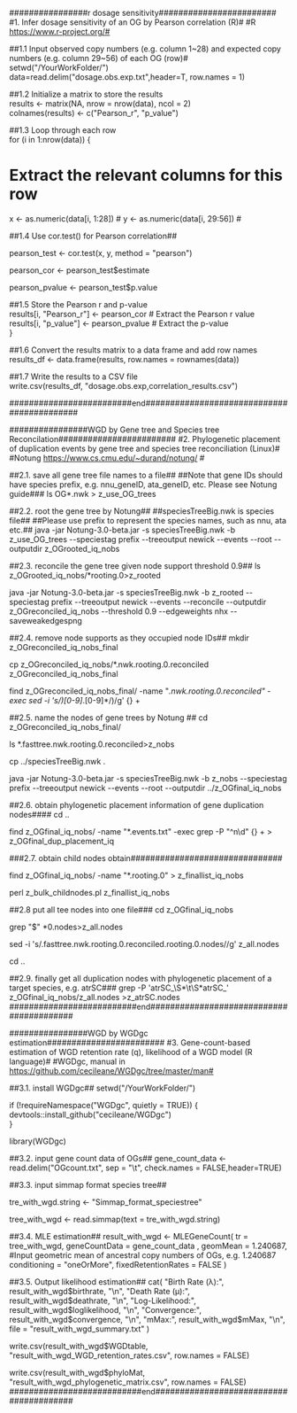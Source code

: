 
################r dosage sensitivity########################
#1. Infer dosage sensitivity of an OG by Pearson correlation (R)#
#R https://www.r-project.org/#

##1.1 Input observed copy numbers (e.g. column 1~28) and expected copy numbers (e.g. column 29~56) of each OG (row)#
setwd("/YourWorkFolder/")
data=read.delim("dosage.obs.exp.txt",header=T, row.names = 1)
  
##1.2 Initialize a matrix to store the results  
results <- matrix(NA, nrow = nrow(data), ncol = 2)  
colnames(results) <- c("Pearson_r", "p_value")  
  
##1.3 Loop through each row  
for (i in 1:nrow(data)) {  
  # Extract the relevant columns for this row  
  x <- as.numeric(data[i, 1:28]) # 
  y <- as.numeric(data[i, 29:56]) # 
     
##1.4 Use cor.test() for Pearson correlation##

pearson_test <- cor.test(x, y, method = "pearson")  

pearson_cor <- pearson_test$estimate  

pearson_pvalue <- pearson_test$p.value  
    
##1.5 Store the Pearson r and p-value  
  results[i, "Pearson_r"] <- pearson_cor # Extract the Pearson r value  
  results[i, "p_value"] <- pearson_pvalue # Extract the p-value  
}  
  
##1.6 Convert the results matrix to a data frame and add row names  
results_df <- data.frame(results, row.names = rownames(data))  

##1.7 Write the results to a CSV file  
write.csv(results_df, "dosage.obs.exp,correlation_results.csv")

#########################end###########################################




################WGD by Gene tree and Species tree Reconcilation########################
#2. Phylogenetic placement of duplication events by gene tree and species tree reconciliation (Linux)#
#Notung https://www.cs.cmu.edu/~durand/notung/ #

##2.1. save all gene tree file names to a file##
##Note that gene IDs should have species prefix, e.g. nnu_geneID, ata_geneID, etc. Please see Notung guide###
ls OG*.nwk > z_use_OG_trees

##2.2. root the gene tree by Notung##
##speciesTreeBig.nwk is species file##
##Please use prefix to represent the species names, such as nnu, ata etc.##
java -jar Notung-3.0-beta.jar  -s speciesTreeBig.nwk -b z_use_OG_trees --speciestag prefix  --treeoutput newick --events  --root --outputdir z_OGrooted_iq_nobs

##2.3. reconcile the gene tree given node support threshold 0.9##
ls z_OGrooted_iq_nobs/*rooting.0>z_rooted

java -jar Notung-3.0-beta.jar  -s speciesTreeBig.nwk -b z_rooted --speciestag prefix  --treeoutput newick --events  --reconcile --outputdir z_OGreconciled_iq_nobs --threshold 0.9 --edgeweights nhx --saveweakedgespng

##2.4. remove node supports as they occupied node IDs##
mkdir  z_OGreconciled_iq_nobs_final

cp  z_OGreconciled_iq_nobs/*.nwk.rooting.0.reconciled  z_OGreconciled_iq_nobs_final

find z_OGreconciled_iq_nobs_final/ -name "*.nwk.rooting.0.reconciled" -exec sed -i 's/)[0-9]*\.[0-9]*/)/g' {} +

##2.5. name the nodes of gene trees by Notung ##
cd z_OGreconciled_iq_nobs_final/

ls *.fasttree.nwk.rooting.0.reconciled>z_nobs

cp ../speciesTreeBig.nwk .

java -jar Notung-3.0-beta.jar -s speciesTreeBig.nwk  -b z_nobs --speciestag prefix  --treeoutput newick --events --root --outputdir ../z_OGfinal_iq_nobs

##2.6. obtain phylogenetic placement information of gene duplication nodes####
cd ..

find z_OGfinal_iq_nobs/ -name "*.events.txt" -exec grep -P "^n\d" {} + > z_OGfinal_dup_placement_iq


###2.7. obtain child nodes obtain###############################

find z_OGfinal_iq_nobs/ -name "*.rooting.0"  > z_finallist_iq_nobs

perl z_bulk_childnodes.pl z_finallist_iq_nobs

##2.8 put all tee nodes into one file###
cd z_OGfinal_iq_nobs

grep "$" *0.nodes>z_all.nodes

sed -i 's/\.fasttree\.nwk\.rooting\.0\.reconciled\.rooting\.0\.nodes//g' z_all.nodes

cd ..

##2.9. finally get all duplication nodes with phylogenetic placement of a target species, e.g. atrSC###
grep -P 'atrSC_\S*\t\S*atrSC_' z_OGfinal_iq_nobs/z_all.nodes >z_atrSC.nodes
##########################end#########################################




################WGD by WGDgc estimation########################
#3. Gene-count-based estimation of WGD retention rate (q), likelihood of a WGD model (R language)#
#WGDgc, manual in https://github.com/cecileane/WGDgc/tree/master/man#
 
##3.1. install WGDgc##
setwd("/YourWorkFolder/")

if (!requireNamespace("WGDgc", quietly = TRUE)) {
  devtools::install_github("cecileane/WGDgc")  
}

library(WGDgc)

##3.2. input gene count data of OGs##
gene_count_data <- read.delim("OGcount.txt", sep = "\t", check.names = FALSE,header=TRUE)

##3.3. input simmap format species tree##

tre_with_wgd.string <- "Simmap_format_speciestree"

tree_with_wgd <- read.simmap(text = tre_with_wgd.string)  


##3.4. MLE estimation##
result_with_wgd <- MLEGeneCount(
  tr = tree_with_wgd,
  geneCountData = gene_count_data ,
  geomMean = 1.240687, #Input geometric mean of ancestral copy numbers of OGs, e.g. 1.240687
  conditioning = "oneOrMore",
  fixedRetentionRates = FALSE 
)



##3.5. Output likelihood estimation##
cat(
  "Birth Rate (λ):", result_with_wgd$birthrate, "\n",
  "Death Rate (μ):", result_with_wgd$deathrate, "\n",
  "Log-Likelihood:", result_with_wgd$loglikelihood, "\n",
  "Convergence:", result_with_wgd$convergence, "\n",
  "mMax:", result_with_wgd$mMax, "\n",
  file = "result_with_wgd_summary.txt"
)

write.csv(result_with_wgd$WGDtable, "result_with_wgd_WGD_retention_rates.csv", row.names = FALSE)

write.csv(result_with_wgd$phyloMat, "result_with_wgd_phylogenetic_matrix.csv", row.names = FALSE)
###########################end########################################







